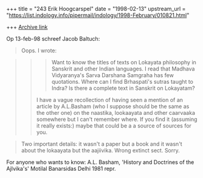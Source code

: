 +++
title = "243 Erik Hoogcarspel"
date = "1998-02-13"
upstream_url = "https://list.indology.info/pipermail/indology/1998-February/010821.html"

+++
[Archive link](https://list.indology.info/pipermail/indology/1998-February/010821.html)

Op 13-feb-98 schreef Jacob Baltuch:

>Oops. I wrote:

>>>Want to know the titles of texts on Lokayata philosophy in Sanskrit
>>>and other Indian languages. I read that Madhava Vidyaranya's
>>>Sarva Darshana Samgraha has few quotations. Where can I find
>>>Brhaspati's sutras taught to Indra? Is there a complete text
>>>in Sanskrit on Lokayatam?
>>
>>I have a vague recollection of having seen a mention of an article
>>by A.L.Basham (who I suppose should be the same as the other one)
>>on the naastika, lookaayata and other caarvaaka somewhere but I can't
>>remember where. If you find it (assuming it really exists:) maybe
>>that could be a a source of sources for you.

>Two important details: it wasn't a paper but a book and it wasn't
>about the lokaayata but the aajiivika. Wrong extinct sect. Sorry.

For anyone who wants to know: A.L. Basham, 'History and Doctrines of the
AjIvika's' Motilal Banarsidas Delhi 1981 repr.



